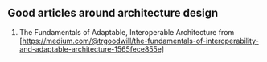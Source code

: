 ## Good articles around architecture design
1. The Fundamentals of Adaptable, Interoperable Architecture from [https://medium.com/@trgoodwill/the-fundamentals-of-interoperability-and-adaptable-architecture-1565fece855e]
  
